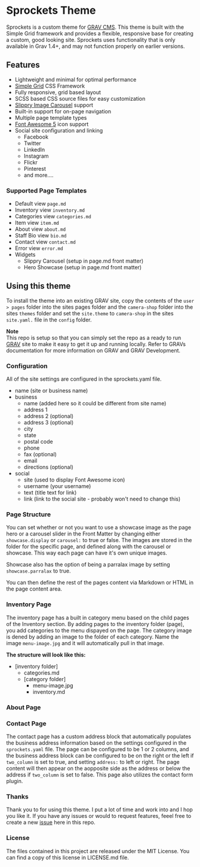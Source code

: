 # Sprockets Theme

Sprockets is a custom theme for [GRAV CMS](https://getgrav.org). This theme is built with the Simple Grid framework and provides a flexible, responsive base for creating a custom, good looking site. Sprockets uses functionality that is only available in Grav 1.4+, and may not function properly on earlier versions.

## Features

* Lightweight and minimal for optimal performance
* [Simple Grid](https://simplegrid.io/) CSS Framework
* Fully responsive, grid based layout
* SCSS based CSS source files for easy customization
* [Slippry Image Carousel](http://slippry.com) support
* Built-in support for on-page navigation
* Multiple page template types
* [Font Awesome 5](https://fontawesome.com) icon support
* Social site configuration and linking
  * Facebook
  * Twitter
  * LinkedIn
  * Instagram
  * Flickr
  * Pinterest
  * and more....

### Supported Page Templates

* Default view    `page.md`
* Inventory view  `inventory.md`
* Categories view `categories.md`
* Item view       `item.md`
* About view      `about.md`
* Staff Bio view  `bio.md`
* Contact view    `contact.md`
* Error view      `error.md`
* Widgets
  * Slippry Carousel (setup in page.md front matter)
  * Hero Showcase (setup in page.md front matter)

## Using this theme

To install the theme into an existing GRAV site, copy the contents of the `user > pages` folder into the sites pages folder and the `camera-shop` folder into the sites `themes` folder and set the `site.theme` to `camera-shop` in the sites `site.yaml.` file in the `config` folder.

**Note**   
This repo is setup so that you can simply set the repo as a ready to run [GRAV](http://getgrav.org) site to make it easy to get it up and running locally. Refer to GRAVs documentation for more information on GRAV and GRAV Development.

### Configuration

All of the site settings are configured in the sprockets.yaml file.

* name (site or business name)
* business
  * name (added here so it could be different from site name)
  * address 1
  * address 2 (optional)
  * address 3 (optional)
  * city
  * state
  * postal code
  * phone
  * fax (optional)
  * email
  * directions (optional)
* social
  * site (used to display Font Awesome icon)
  * username (your username)
  * text (title text for link)
  * link (link to the social site - probably won't need to change this)

### Page Structure

You can set whether or not you want to use a showcase image as the page hero or a carousel slider in the Front Matter by changing either `showcase.display` or `carousel:` to true or false. The images are stored in the folder for the specific page, and defined along with the carousel or showcase. This way each page can have it's own unique images.

Showcase also has the option of being a parralax image by setting `showcase.parralax` to true.

You can then define the rest of the pages content via Markdown or HTML in the page content area.

### Inventory Page

The inventory page has a built in category menu based on the child pages of the Inventory section. By adding pages to the inventory folder (page), you add categories to the menu dispayed on the page. The category image is dened by adding an image to the folder of each category. Name the image `menu-image.jpg` and it will automatically pull in that image.

**The structure will look like this:**   
* [inventory folder]
  * categories.md
  * [category folder]
    * menu-image.jpg
    * inventory.md

### About Page

### Contact Page

The contact page has a custom address block that automatically populates the business address information based on the settings configured in the `sprockets.yaml` file. The page can be configured to be 1 or 2 columns, and the business address block can be configured to be on the right or the left if `two_column` is set to true, and setting `address:` to left or right. The page content will then appear on the aopposite side as the address or below the address if `two_column` is set to false. This page also utilizes the contact form plugin.

### Thanks

Thank you to for using this theme. I put a lot of time and work into and I hop you like it. If you have any issues or would to request features, feeel free to create a new [issue](https://github.com/retsoced/sprockets/issues) here in this repo.

### License
The files contained in this project are released under the MIT License. You can find a copy of this license in LICENSE.md file.
